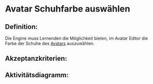 # Avatar Schuhfarbe auswählen


## Definition:

Die Engine muss Lernenden die Möglichkeit bieten, im Avatar Editor die Farbe der Schuhe des [Avatars](Avatar-GE.md) auszuwählen.


## Akzeptanzkriterien:


## Aktivitätsdiagramm:


